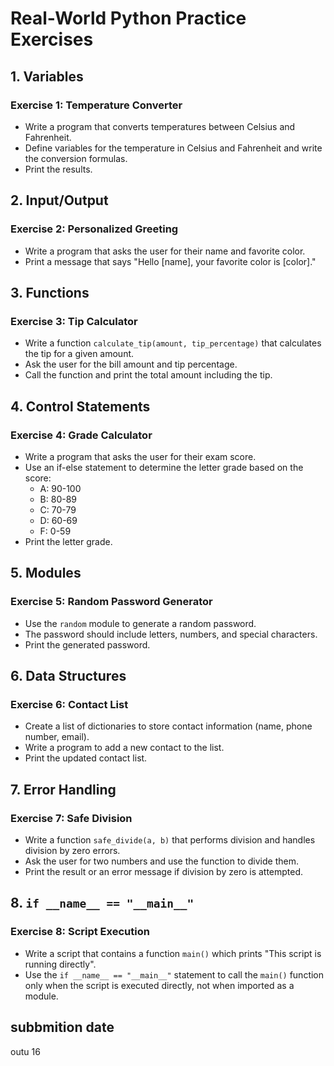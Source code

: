 # Real-World Python Practice Exercises

## 1. Variables
### Exercise 1: Temperature Converter
- Write a program that converts temperatures between Celsius and Fahrenheit.
- Define variables for the temperature in Celsius and Fahrenheit and write the conversion formulas.
- Print the results.

## 2. Input/Output
### Exercise 2: Personalized Greeting
- Write a program that asks the user for their name and favorite color.
- Print a message that says "Hello [name], your favorite color is [color]."

## 3. Functions
### Exercise 3: Tip Calculator
- Write a function `calculate_tip(amount, tip_percentage)` that calculates the tip for a given amount.
- Ask the user for the bill amount and tip percentage.
- Call the function and print the total amount including the tip.

## 4. Control Statements
### Exercise 4: Grade Calculator
- Write a program that asks the user for their exam score.
- Use an if-else statement to determine the letter grade based on the score:
  - A: 90-100
  - B: 80-89
  - C: 70-79
  - D: 60-69
  - F: 0-59
- Print the letter grade.

## 5. Modules
### Exercise 5: Random Password Generator
- Use the `random` module to generate a random password.
- The password should include letters, numbers, and special characters.
- Print the generated password.

## 6. Data Structures
### Exercise 6: Contact List
- Create a list of dictionaries to store contact information (name, phone number, email).
- Write a program to add a new contact to the list.
- Print the updated contact list.

## 7. Error Handling
### Exercise 7: Safe Division
- Write a function `safe_divide(a, b)` that performs division and handles division by zero errors.
- Ask the user for two numbers and use the function to divide them.
- Print the result or an error message if division by zero is attempted.

## 8. `if __name__ == "__main__"`
### Exercise 8: Script Execution
- Write a script that contains a function `main()` which prints "This script is running directly".
- Use the `if __name__ == "__main__"` statement to call the `main()` function only when the script is executed directly, not when imported as a module.
## subbmition date
outu 16
